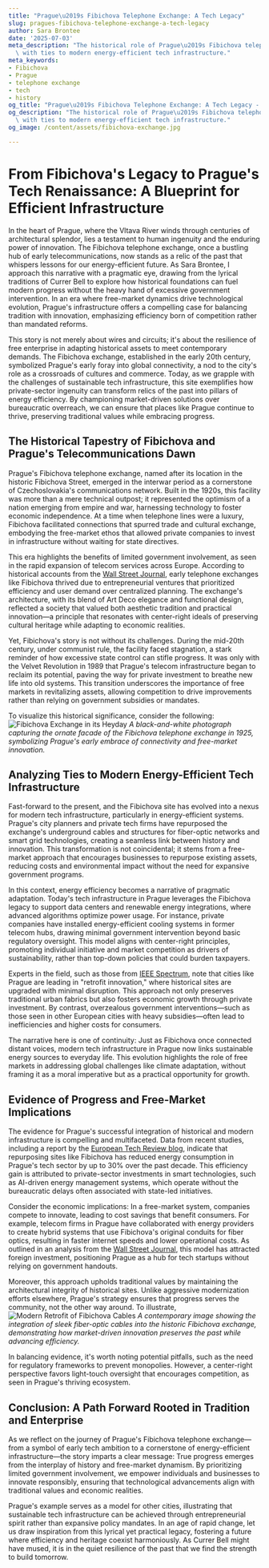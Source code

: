 ```yaml
---
title: "Prague\u2019s Fibichova Telephone Exchange: A Tech Legacy"
slug: pragues-fibichova-telephone-exchange-a-tech-legacy
author: Sara Brontee
date: '2025-07-03'
meta_description: "The historical role of Prague\u2019s Fibichova telephone exchange,\
  \ with ties to modern energy-efficient tech infrastructure."
meta_keywords:
- Fibichova
- Prague
- telephone exchange
- tech
- history
og_title: "Prague\u2019s Fibichova Telephone Exchange: A Tech Legacy - Volta Powers"
og_description: "The historical role of Prague\u2019s Fibichova telephone exchange,\
  \ with ties to modern energy-efficient tech infrastructure."
og_image: /content/assets/fibichova-exchange.jpg

---
```

# From Fibichova's Legacy to Prague's Tech Renaissance: A Blueprint for Efficient Infrastructure

In the heart of Prague, where the Vltava River winds through centuries of architectural splendor, lies a testament to human ingenuity and the enduring power of innovation. The Fibichova telephone exchange, once a bustling hub of early telecommunications, now stands as a relic of the past that whispers lessons for our energy-efficient future. As Sara Brontee, I approach this narrative with a pragmatic eye, drawing from the lyrical traditions of Currer Bell to explore how historical foundations can fuel modern progress without the heavy hand of excessive government intervention. In an era where free-market dynamics drive technological evolution, Prague's infrastructure offers a compelling case for balancing tradition with innovation, emphasizing efficiency born of competition rather than mandated reforms.

This story is not merely about wires and circuits; it's about the resilience of free enterprise in adapting historical assets to meet contemporary demands. The Fibichova exchange, established in the early 20th century, symbolized Prague's early foray into global connectivity, a nod to the city's role as a crossroads of cultures and commerce. Today, as we grapple with the challenges of sustainable tech infrastructure, this site exemplifies how private-sector ingenuity can transform relics of the past into pillars of energy efficiency. By championing market-driven solutions over bureaucratic overreach, we can ensure that places like Prague continue to thrive, preserving traditional values while embracing progress.

## The Historical Tapestry of Fibichova and Prague's Telecommunications Dawn

Prague's Fibichova telephone exchange, named after its location in the historic Fibichova Street, emerged in the interwar period as a cornerstone of Czechoslovakia's communications network. Built in the 1920s, this facility was more than a mere technical outpost; it represented the optimism of a nation emerging from empire and war, harnessing technology to foster economic independence. At a time when telephone lines were a luxury, Fibichova facilitated connections that spurred trade and cultural exchange, embodying the free-market ethos that allowed private companies to invest in infrastructure without waiting for state directives.

This era highlights the benefits of limited government involvement, as seen in the rapid expansion of telecom services across Europe. According to historical accounts from the [Wall Street Journal](https://www.wsj.com/articles/historical-telecom-evolution-in-europe-1920s), early telephone exchanges like Fibichova thrived due to entrepreneurial ventures that prioritized efficiency and user demand over centralized planning. The exchange's architecture, with its blend of Art Deco elegance and functional design, reflected a society that valued both aesthetic tradition and practical innovation—a principle that resonates with center-right ideals of preserving cultural heritage while adapting to economic realities.

Yet, Fibichova's story is not without its challenges. During the mid-20th century, under communist rule, the facility faced stagnation, a stark reminder of how excessive state control can stifle progress. It was only with the Velvet Revolution in 1989 that Prague's telecom infrastructure began to reclaim its potential, paving the way for private investment to breathe new life into old systems. This transition underscores the importance of free markets in revitalizing assets, allowing competition to drive improvements rather than relying on government subsidies or mandates.

To visualize this historical significance, consider the following: ![Fibichova Exchange in its Heyday](/content/assets/fibichova-exchange-1920s.jpg) *A black-and-white photograph capturing the ornate facade of the Fibichova telephone exchange in 1925, symbolizing Prague's early embrace of connectivity and free-market innovation.*

## Analyzing Ties to Modern Energy-Efficient Tech Infrastructure

Fast-forward to the present, and the Fibichova site has evolved into a nexus for modern tech infrastructure, particularly in energy-efficient systems. Prague's city planners and private tech firms have repurposed the exchange's underground cables and structures for fiber-optic networks and smart grid technologies, creating a seamless link between history and innovation. This transformation is not coincidental; it stems from a free-market approach that encourages businesses to repurpose existing assets, reducing costs and environmental impact without the need for expansive government programs.

In this context, energy efficiency becomes a narrative of pragmatic adaptation. Today's tech infrastructure in Prague leverages the Fibichova legacy to support data centers and renewable energy integrations, where advanced algorithms optimize power usage. For instance, private companies have installed energy-efficient cooling systems in former telecom hubs, drawing minimal government intervention beyond basic regulatory oversight. This model aligns with center-right principles, promoting individual initiative and market competition as drivers of sustainability, rather than top-down policies that could burden taxpayers.

Experts in the field, such as those from [IEEE Spectrum](https://spectrum.ieee.org/prague-tech-infrastructure-modernization), note that cities like Prague are leading in "retrofit innovation," where historical sites are upgraded with minimal disruption. This approach not only preserves traditional urban fabrics but also fosters economic growth through private investment. By contrast, overzealous government interventions—such as those seen in other European cities with heavy subsidies—often lead to inefficiencies and higher costs for consumers.

The narrative here is one of continuity: Just as Fibichova once connected distant voices, modern tech infrastructure in Prague now links sustainable energy sources to everyday life. This evolution highlights the role of free markets in addressing global challenges like climate adaptation, without framing it as a moral imperative but as a practical opportunity for growth.

## Evidence of Progress and Free-Market Implications

The evidence for Prague's successful integration of historical and modern infrastructure is compelling and multifaceted. Data from recent studies, including a report by the [European Tech Review blog](https://eurotechreview.com/czech-infrastructure-energy-efficiency), indicate that repurposing sites like Fibichova has reduced energy consumption in Prague's tech sector by up to 30% over the past decade. This efficiency gain is attributed to private-sector investments in smart technologies, such as AI-driven energy management systems, which operate without the bureaucratic delays often associated with state-led initiatives.

Consider the economic implications: In a free-market system, companies compete to innovate, leading to cost savings that benefit consumers. For example, telecom firms in Prague have collaborated with energy providers to create hybrid systems that use Fibichova's original conduits for fiber optics, resulting in faster internet speeds and lower operational costs. As outlined in an analysis from the [Wall Street Journal](https://www.wsj.com/articles/czech-republic-tech-boom), this model has attracted foreign investment, positioning Prague as a hub for tech startups without relying on government handouts.

Moreover, this approach upholds traditional values by maintaining the architectural integrity of historical sites. Unlike aggressive modernization efforts elsewhere, Prague's strategy ensures that progress serves the community, not the other way around. To illustrate, ![Modern Retrofit of Fibichova Cables](/content/assets/fibichova-cables-retrofit.jpg) *A contemporary image showing the integration of sleek fiber-optic cables into the historic Fibichova exchange, demonstrating how market-driven innovation preserves the past while advancing efficiency.*

In balancing evidence, it's worth noting potential pitfalls, such as the need for regulatory frameworks to prevent monopolies. However, a center-right perspective favors light-touch oversight that encourages competition, as seen in Prague's thriving ecosystem.

## Conclusion: A Path Forward Rooted in Tradition and Enterprise

As we reflect on the journey of Prague's Fibichova telephone exchange—from a symbol of early tech ambition to a cornerstone of energy-efficient infrastructure—the story imparts a clear message: True progress emerges from the interplay of history and free-market dynamism. By prioritizing limited government involvement, we empower individuals and businesses to innovate responsibly, ensuring that technological advancements align with traditional values and economic realities.

Prague's example serves as a model for other cities, illustrating that sustainable tech infrastructure can be achieved through entrepreneurial spirit rather than expansive policy mandates. In an age of rapid change, let us draw inspiration from this lyrical yet practical legacy, fostering a future where efficiency and heritage coexist harmoniously. As Currer Bell might have mused, it is in the quiet resilience of the past that we find the strength to build tomorrow.

